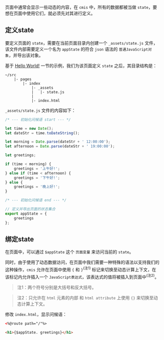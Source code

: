 页面中通常会显示一些动态的内容，在 ```cmis``` 中，所有的数据都被当做 ```state```，要想在页面中使用它们，就必须先对其进行定义。

## 定义state

要定义页面的 ```state```，需要在当前页面目录内创建一个 ```_assets/state.js``` 文件，该文件内部需要定义一个名为 ```appState``` 的符合 ```json``` 语法的 ```普通JavaScript对象```，并导出该对象。

基于 [Hello World!](#HelloWorld!.md) 一节的示例，我们为该页面定义 ```state``` 之后，其目录结构是：

```
~/src
	|- pages
		|- index
			|- _assets
			|	|- state.js
			|
			|- index.html
```

```_assets/state.js``` 文件的内容如下：

```javascript
/* --- 初始化问候语 start --- */

let time = new Date();
let dateStr = time.toDateString();

let morning = Date.parse(dateStr + ' 12:00:00');
let afternoon = Date.parse(dateStr + ' 19:00:00');

let greetings;

if (time < morning) {
	greetings = '上午好!';
} else if (time < afternoon) {
	greetings = '下午好!';
} else {
	greetings = '晚上好!';
}

/* --- 初始化问候语 end --- */

// 定义并导出页面的状态集合
export appState = {
	greetings
};
```

## 绑定state

在页面中，可以通过 ```$appState``` 这个 ```页面变量``` 来访问当前的 ```state```。

同时，由于使用了动态数据访问，在页面中我们需要一种特殊的语法以支持我们的这种操作，```cmis``` 允许在页面中使用 ```{``` 和 ```}```<sup>(注1)</sup> 标记来切换至动态计算上下文，在该标记内允许插入一个 ```JavaScript表达式```，该表达式的值将被插入到页面中<sup>(注2)</sup>。

> 注1：两个符号分别是大括号和反大括号。

> 注2：只允许在 ```html``` 元素的内部 和 ```html attribute``` 上使用 ```{}``` 来切换至动态计算上下文。

修改 ```index.html```，显示问候语：

```html
<%@route path="/"%>

<h1>{$appState. greetings}</h1>

```